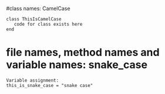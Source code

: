 #class names: CamelCase

```
class ThisIsCamelCase
   code for class exists here
end
```

# file names, method names and variable names: snake_case
```
Variable assignment:
this_is_snake_case = "snake case"
```
